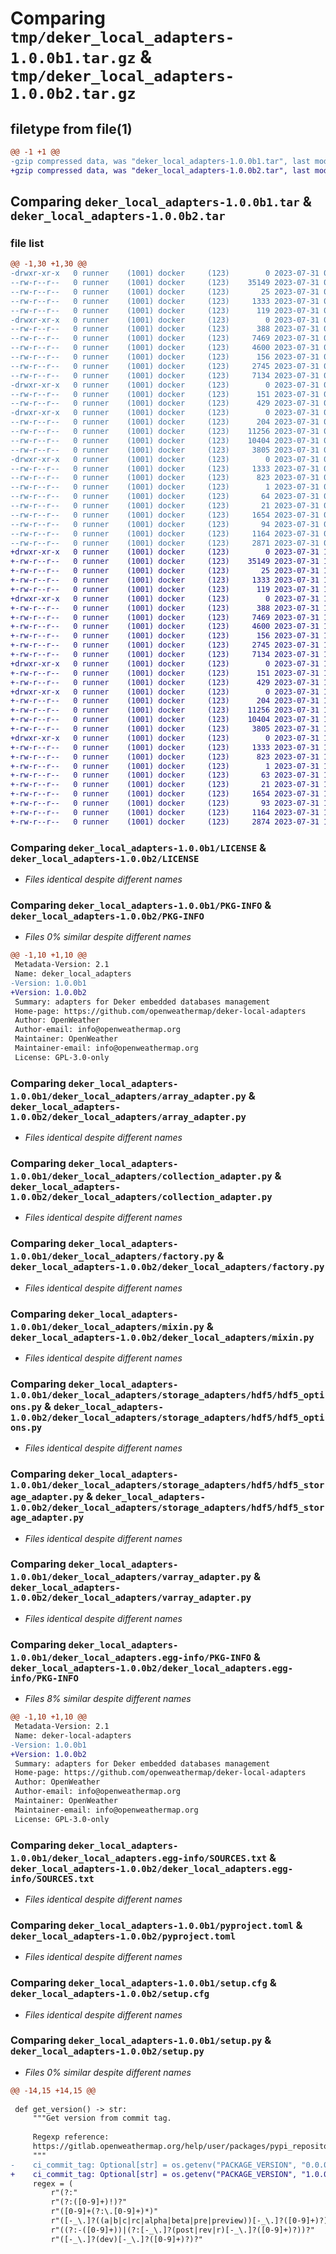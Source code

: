 # Comparing `tmp/deker_local_adapters-1.0.0b1.tar.gz` & `tmp/deker_local_adapters-1.0.0b2.tar.gz`

## filetype from file(1)

```diff
@@ -1 +1 @@
-gzip compressed data, was "deker_local_adapters-1.0.0b1.tar", last modified: Mon Jul 31 09:19:07 2023, max compression
+gzip compressed data, was "deker_local_adapters-1.0.0b2.tar", last modified: Mon Jul 31 10:03:39 2023, max compression
```

## Comparing `deker_local_adapters-1.0.0b1.tar` & `deker_local_adapters-1.0.0b2.tar`

### file list

```diff
@@ -1,30 +1,30 @@
-drwxr-xr-x   0 runner    (1001) docker     (123)        0 2023-07-31 09:19:07.111079 deker_local_adapters-1.0.0b1/
--rw-r--r--   0 runner    (1001) docker     (123)    35149 2023-07-31 09:18:55.000000 deker_local_adapters-1.0.0b1/LICENSE
--rw-r--r--   0 runner    (1001) docker     (123)       25 2023-07-31 09:18:55.000000 deker_local_adapters-1.0.0b1/MANIFEST.in
--rw-r--r--   0 runner    (1001) docker     (123)     1333 2023-07-31 09:19:07.111079 deker_local_adapters-1.0.0b1/PKG-INFO
--rw-r--r--   0 runner    (1001) docker     (123)      119 2023-07-31 09:18:55.000000 deker_local_adapters-1.0.0b1/README.md
-drwxr-xr-x   0 runner    (1001) docker     (123)        0 2023-07-31 09:19:07.111079 deker_local_adapters-1.0.0b1/deker_local_adapters/
--rw-r--r--   0 runner    (1001) docker     (123)      388 2023-07-31 09:18:55.000000 deker_local_adapters-1.0.0b1/deker_local_adapters/__init__.py
--rw-r--r--   0 runner    (1001) docker     (123)     7469 2023-07-31 09:18:55.000000 deker_local_adapters-1.0.0b1/deker_local_adapters/array_adapter.py
--rw-r--r--   0 runner    (1001) docker     (123)     4600 2023-07-31 09:18:55.000000 deker_local_adapters-1.0.0b1/deker_local_adapters/collection_adapter.py
--rw-r--r--   0 runner    (1001) docker     (123)      156 2023-07-31 09:18:55.000000 deker_local_adapters-1.0.0b1/deker_local_adapters/errors.py
--rw-r--r--   0 runner    (1001) docker     (123)     2745 2023-07-31 09:18:55.000000 deker_local_adapters-1.0.0b1/deker_local_adapters/factory.py
--rw-r--r--   0 runner    (1001) docker     (123)     7134 2023-07-31 09:18:55.000000 deker_local_adapters-1.0.0b1/deker_local_adapters/mixin.py
-drwxr-xr-x   0 runner    (1001) docker     (123)        0 2023-07-31 09:19:07.111079 deker_local_adapters-1.0.0b1/deker_local_adapters/storage_adapters/
--rw-r--r--   0 runner    (1001) docker     (123)      151 2023-07-31 09:18:55.000000 deker_local_adapters-1.0.0b1/deker_local_adapters/storage_adapters/__init__.py
--rw-r--r--   0 runner    (1001) docker     (123)      429 2023-07-31 09:18:55.000000 deker_local_adapters-1.0.0b1/deker_local_adapters/storage_adapters/enums.py
-drwxr-xr-x   0 runner    (1001) docker     (123)        0 2023-07-31 09:19:07.111079 deker_local_adapters-1.0.0b1/deker_local_adapters/storage_adapters/hdf5/
--rw-r--r--   0 runner    (1001) docker     (123)      204 2023-07-31 09:18:55.000000 deker_local_adapters-1.0.0b1/deker_local_adapters/storage_adapters/hdf5/__init__.py
--rw-r--r--   0 runner    (1001) docker     (123)    11256 2023-07-31 09:18:55.000000 deker_local_adapters-1.0.0b1/deker_local_adapters/storage_adapters/hdf5/hdf5_options.py
--rw-r--r--   0 runner    (1001) docker     (123)    10404 2023-07-31 09:18:55.000000 deker_local_adapters-1.0.0b1/deker_local_adapters/storage_adapters/hdf5/hdf5_storage_adapter.py
--rw-r--r--   0 runner    (1001) docker     (123)     3805 2023-07-31 09:18:55.000000 deker_local_adapters-1.0.0b1/deker_local_adapters/varray_adapter.py
-drwxr-xr-x   0 runner    (1001) docker     (123)        0 2023-07-31 09:19:07.111079 deker_local_adapters-1.0.0b1/deker_local_adapters.egg-info/
--rw-r--r--   0 runner    (1001) docker     (123)     1333 2023-07-31 09:19:07.000000 deker_local_adapters-1.0.0b1/deker_local_adapters.egg-info/PKG-INFO
--rw-r--r--   0 runner    (1001) docker     (123)      823 2023-07-31 09:19:07.000000 deker_local_adapters-1.0.0b1/deker_local_adapters.egg-info/SOURCES.txt
--rw-r--r--   0 runner    (1001) docker     (123)        1 2023-07-31 09:19:07.000000 deker_local_adapters-1.0.0b1/deker_local_adapters.egg-info/dependency_links.txt
--rw-r--r--   0 runner    (1001) docker     (123)       64 2023-07-31 09:19:07.000000 deker_local_adapters-1.0.0b1/deker_local_adapters.egg-info/requires.txt
--rw-r--r--   0 runner    (1001) docker     (123)       21 2023-07-31 09:19:07.000000 deker_local_adapters-1.0.0b1/deker_local_adapters.egg-info/top_level.txt
--rw-r--r--   0 runner    (1001) docker     (123)     1654 2023-07-31 09:18:55.000000 deker_local_adapters-1.0.0b1/pyproject.toml
--rw-r--r--   0 runner    (1001) docker     (123)       94 2023-07-31 09:18:55.000000 deker_local_adapters-1.0.0b1/requirements.txt
--rw-r--r--   0 runner    (1001) docker     (123)     1164 2023-07-31 09:19:07.111079 deker_local_adapters-1.0.0b1/setup.cfg
--rw-r--r--   0 runner    (1001) docker     (123)     2871 2023-07-31 09:18:55.000000 deker_local_adapters-1.0.0b1/setup.py
+drwxr-xr-x   0 runner    (1001) docker     (123)        0 2023-07-31 10:03:39.167446 deker_local_adapters-1.0.0b2/
+-rw-r--r--   0 runner    (1001) docker     (123)    35149 2023-07-31 10:03:27.000000 deker_local_adapters-1.0.0b2/LICENSE
+-rw-r--r--   0 runner    (1001) docker     (123)       25 2023-07-31 10:03:27.000000 deker_local_adapters-1.0.0b2/MANIFEST.in
+-rw-r--r--   0 runner    (1001) docker     (123)     1333 2023-07-31 10:03:39.167446 deker_local_adapters-1.0.0b2/PKG-INFO
+-rw-r--r--   0 runner    (1001) docker     (123)      119 2023-07-31 10:03:27.000000 deker_local_adapters-1.0.0b2/README.md
+drwxr-xr-x   0 runner    (1001) docker     (123)        0 2023-07-31 10:03:39.163446 deker_local_adapters-1.0.0b2/deker_local_adapters/
+-rw-r--r--   0 runner    (1001) docker     (123)      388 2023-07-31 10:03:27.000000 deker_local_adapters-1.0.0b2/deker_local_adapters/__init__.py
+-rw-r--r--   0 runner    (1001) docker     (123)     7469 2023-07-31 10:03:27.000000 deker_local_adapters-1.0.0b2/deker_local_adapters/array_adapter.py
+-rw-r--r--   0 runner    (1001) docker     (123)     4600 2023-07-31 10:03:27.000000 deker_local_adapters-1.0.0b2/deker_local_adapters/collection_adapter.py
+-rw-r--r--   0 runner    (1001) docker     (123)      156 2023-07-31 10:03:27.000000 deker_local_adapters-1.0.0b2/deker_local_adapters/errors.py
+-rw-r--r--   0 runner    (1001) docker     (123)     2745 2023-07-31 10:03:27.000000 deker_local_adapters-1.0.0b2/deker_local_adapters/factory.py
+-rw-r--r--   0 runner    (1001) docker     (123)     7134 2023-07-31 10:03:27.000000 deker_local_adapters-1.0.0b2/deker_local_adapters/mixin.py
+drwxr-xr-x   0 runner    (1001) docker     (123)        0 2023-07-31 10:03:39.163446 deker_local_adapters-1.0.0b2/deker_local_adapters/storage_adapters/
+-rw-r--r--   0 runner    (1001) docker     (123)      151 2023-07-31 10:03:27.000000 deker_local_adapters-1.0.0b2/deker_local_adapters/storage_adapters/__init__.py
+-rw-r--r--   0 runner    (1001) docker     (123)      429 2023-07-31 10:03:27.000000 deker_local_adapters-1.0.0b2/deker_local_adapters/storage_adapters/enums.py
+drwxr-xr-x   0 runner    (1001) docker     (123)        0 2023-07-31 10:03:39.167446 deker_local_adapters-1.0.0b2/deker_local_adapters/storage_adapters/hdf5/
+-rw-r--r--   0 runner    (1001) docker     (123)      204 2023-07-31 10:03:27.000000 deker_local_adapters-1.0.0b2/deker_local_adapters/storage_adapters/hdf5/__init__.py
+-rw-r--r--   0 runner    (1001) docker     (123)    11256 2023-07-31 10:03:27.000000 deker_local_adapters-1.0.0b2/deker_local_adapters/storage_adapters/hdf5/hdf5_options.py
+-rw-r--r--   0 runner    (1001) docker     (123)    10404 2023-07-31 10:03:27.000000 deker_local_adapters-1.0.0b2/deker_local_adapters/storage_adapters/hdf5/hdf5_storage_adapter.py
+-rw-r--r--   0 runner    (1001) docker     (123)     3805 2023-07-31 10:03:27.000000 deker_local_adapters-1.0.0b2/deker_local_adapters/varray_adapter.py
+drwxr-xr-x   0 runner    (1001) docker     (123)        0 2023-07-31 10:03:39.163446 deker_local_adapters-1.0.0b2/deker_local_adapters.egg-info/
+-rw-r--r--   0 runner    (1001) docker     (123)     1333 2023-07-31 10:03:39.000000 deker_local_adapters-1.0.0b2/deker_local_adapters.egg-info/PKG-INFO
+-rw-r--r--   0 runner    (1001) docker     (123)      823 2023-07-31 10:03:39.000000 deker_local_adapters-1.0.0b2/deker_local_adapters.egg-info/SOURCES.txt
+-rw-r--r--   0 runner    (1001) docker     (123)        1 2023-07-31 10:03:39.000000 deker_local_adapters-1.0.0b2/deker_local_adapters.egg-info/dependency_links.txt
+-rw-r--r--   0 runner    (1001) docker     (123)       63 2023-07-31 10:03:39.000000 deker_local_adapters-1.0.0b2/deker_local_adapters.egg-info/requires.txt
+-rw-r--r--   0 runner    (1001) docker     (123)       21 2023-07-31 10:03:39.000000 deker_local_adapters-1.0.0b2/deker_local_adapters.egg-info/top_level.txt
+-rw-r--r--   0 runner    (1001) docker     (123)     1654 2023-07-31 10:03:27.000000 deker_local_adapters-1.0.0b2/pyproject.toml
+-rw-r--r--   0 runner    (1001) docker     (123)       93 2023-07-31 10:03:27.000000 deker_local_adapters-1.0.0b2/requirements.txt
+-rw-r--r--   0 runner    (1001) docker     (123)     1164 2023-07-31 10:03:39.167446 deker_local_adapters-1.0.0b2/setup.cfg
+-rw-r--r--   0 runner    (1001) docker     (123)     2874 2023-07-31 10:03:27.000000 deker_local_adapters-1.0.0b2/setup.py
```

### Comparing `deker_local_adapters-1.0.0b1/LICENSE` & `deker_local_adapters-1.0.0b2/LICENSE`

 * *Files identical despite different names*

### Comparing `deker_local_adapters-1.0.0b1/PKG-INFO` & `deker_local_adapters-1.0.0b2/PKG-INFO`

 * *Files 0% similar despite different names*

```diff
@@ -1,10 +1,10 @@
 Metadata-Version: 2.1
 Name: deker_local_adapters
-Version: 1.0.0b1
+Version: 1.0.0b2
 Summary: adapters for Deker embedded databases management
 Home-page: https://github.com/openweathermap/deker-local-adapters
 Author: OpenWeather
 Author-email: info@openweathermap.org
 Maintainer: OpenWeather
 Maintainer-email: info@openweathermap.org
 License: GPL-3.0-only
```

### Comparing `deker_local_adapters-1.0.0b1/deker_local_adapters/array_adapter.py` & `deker_local_adapters-1.0.0b2/deker_local_adapters/array_adapter.py`

 * *Files identical despite different names*

### Comparing `deker_local_adapters-1.0.0b1/deker_local_adapters/collection_adapter.py` & `deker_local_adapters-1.0.0b2/deker_local_adapters/collection_adapter.py`

 * *Files identical despite different names*

### Comparing `deker_local_adapters-1.0.0b1/deker_local_adapters/factory.py` & `deker_local_adapters-1.0.0b2/deker_local_adapters/factory.py`

 * *Files identical despite different names*

### Comparing `deker_local_adapters-1.0.0b1/deker_local_adapters/mixin.py` & `deker_local_adapters-1.0.0b2/deker_local_adapters/mixin.py`

 * *Files identical despite different names*

### Comparing `deker_local_adapters-1.0.0b1/deker_local_adapters/storage_adapters/hdf5/hdf5_options.py` & `deker_local_adapters-1.0.0b2/deker_local_adapters/storage_adapters/hdf5/hdf5_options.py`

 * *Files identical despite different names*

### Comparing `deker_local_adapters-1.0.0b1/deker_local_adapters/storage_adapters/hdf5/hdf5_storage_adapter.py` & `deker_local_adapters-1.0.0b2/deker_local_adapters/storage_adapters/hdf5/hdf5_storage_adapter.py`

 * *Files identical despite different names*

### Comparing `deker_local_adapters-1.0.0b1/deker_local_adapters/varray_adapter.py` & `deker_local_adapters-1.0.0b2/deker_local_adapters/varray_adapter.py`

 * *Files identical despite different names*

### Comparing `deker_local_adapters-1.0.0b1/deker_local_adapters.egg-info/PKG-INFO` & `deker_local_adapters-1.0.0b2/deker_local_adapters.egg-info/PKG-INFO`

 * *Files 8% similar despite different names*

```diff
@@ -1,10 +1,10 @@
 Metadata-Version: 2.1
 Name: deker-local-adapters
-Version: 1.0.0b1
+Version: 1.0.0b2
 Summary: adapters for Deker embedded databases management
 Home-page: https://github.com/openweathermap/deker-local-adapters
 Author: OpenWeather
 Author-email: info@openweathermap.org
 Maintainer: OpenWeather
 Maintainer-email: info@openweathermap.org
 License: GPL-3.0-only
```

### Comparing `deker_local_adapters-1.0.0b1/deker_local_adapters.egg-info/SOURCES.txt` & `deker_local_adapters-1.0.0b2/deker_local_adapters.egg-info/SOURCES.txt`

 * *Files identical despite different names*

### Comparing `deker_local_adapters-1.0.0b1/pyproject.toml` & `deker_local_adapters-1.0.0b2/pyproject.toml`

 * *Files identical despite different names*

### Comparing `deker_local_adapters-1.0.0b1/setup.cfg` & `deker_local_adapters-1.0.0b2/setup.cfg`

 * *Files identical despite different names*

### Comparing `deker_local_adapters-1.0.0b1/setup.py` & `deker_local_adapters-1.0.0b2/setup.py`

 * *Files 0% similar despite different names*

```diff
@@ -14,15 +14,15 @@
 
 def get_version() -> str:
     """Get version from commit tag.
 
     Regexp reference:
     https://gitlab.openweathermap.org/help/user/packages/pypi_repository/index.md#ensure-your-version-string-is-valid
     """
-    ci_commit_tag: Optional[str] = os.getenv("PACKAGE_VERSION", "0.0.0")
+    ci_commit_tag: Optional[str] = os.getenv("PACKAGE_VERSION", "1.0.0b-2")
     regex = (
         r"(?:"
         r"(?:([0-9]+)!)?"
         r"([0-9]+(?:\.[0-9]+)*)"
         r"([-_\.]?((a|b|c|rc|alpha|beta|pre|preview))[-_\.]?([0-9]+)?)?"
         r"((?:-([0-9]+))|(?:[-_\.]?(post|rev|r)[-_\.]?([0-9]+)?))?"
         r"([-_\.]?(dev)[-_\.]?([0-9]+)?)?"
```

